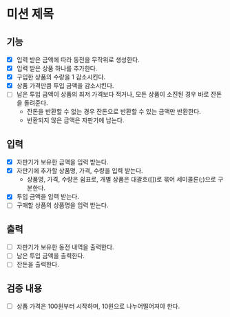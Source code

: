# 미션 제목

## 기능
- [x] 입력 받은 금액에 따라 동전을 무작위로 생성한다.
- [x] 입력 받은 상품 하나를 추가한다.
- [x] 구입한 상품의 수량을 1 감소시킨다.
- [x] 상품 가격만큼 투입 금액을 감소시킨다.
- [ ] 남은 투입 금액이 상품의 최저 가격보다 적거나, 모든 상품이 소진된 경우 바로 잔돈을 돌려준다.
  - 잔돈을 반환할 수 없는 경우 잔돈으로 반환할 수 있는 금액만 반환한다.
  - 반환되지 않은 금액은 자판기에 남는다.

## 입력
- [x] 자판기가 보유한 금액을 입력 받는다.
- [x] 자판기에 추가할 상품명, 가격, 수량을 입력 받는다. 
  - 상품명, 가격, 수량은 쉼표로, 개별 상품은 대괄호([])로 묶어 세미콜론(;)으로 구분한다.
- [x] 투입 금액을 입력 받는다.
- [ ] 구매할 상품의 상품명을 입력 받는다.

## 출력
- [ ] 자판기가 보유한 동전 내역을 출력한다.
- [ ] 남은 투입 금액을 출력한다.
- [ ] 잔돈을 출력한다.

## 검증 내용
- [ ] 상품 가격은 100원부터 시작하며, 10원으로 나누어떨어져야 한다.